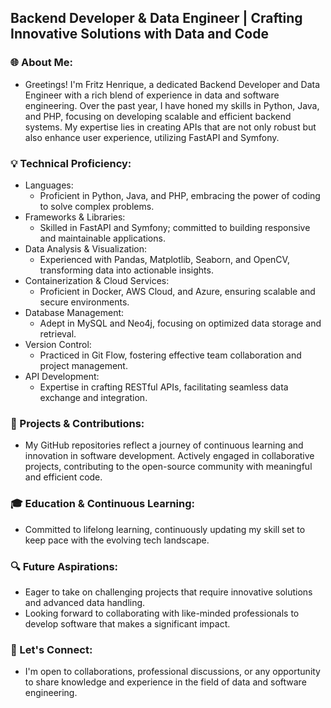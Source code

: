 ## Backend Developer & Data Engineer | Crafting Innovative Solutions with Data and Code

### 🌐 About Me:
- Greetings! I'm Fritz Henrique, a dedicated Backend Developer and Data Engineer with a rich blend of experience in data and software engineering. Over the past year, I have honed my skills in Python, Java, and PHP, focusing on developing scalable and efficient backend systems. My expertise lies in creating APIs that are not only robust but also enhance user experience, utilizing FastAPI and Symfony.

### 💡 Technical Proficiency:

- Languages: 
  - Proficient in Python, Java, and PHP, embracing the power of coding to solve complex problems.
- Frameworks & Libraries:
  - Skilled in FastAPI and Symfony; committed to building responsive and maintainable applications.
- Data Analysis & Visualization:
  - Experienced with Pandas, Matplotlib, Seaborn, and OpenCV, transforming data into actionable insights.
- Containerization & Cloud Services:
  - Proficient in Docker, AWS Cloud, and Azure, ensuring scalable and secure environments.
- Database Management:
  - Adept in MySQL and Neo4j, focusing on optimized data storage and retrieval.
- Version Control:
  - Practiced in Git Flow, fostering effective team collaboration and project management.
- API Development:
  - Expertise in crafting RESTful APIs, facilitating seamless data exchange and integration.
### 🚀 Projects & Contributions:

- My GitHub repositories reflect a journey of continuous learning and innovation in software development.
Actively engaged in collaborative projects, contributing to the open-source community with meaningful and efficient code.
### 🎓 Education & Continuous Learning:

- Committed to lifelong learning, continuously updating my skill set to keep pace with the evolving tech landscape.
### 🔍 Future Aspirations:

- Eager to take on challenging projects that require innovative solutions and advanced data handling.
- Looking forward to collaborating with like-minded professionals to develop software that makes a significant impact.
### 🔗 Let's Connect:

- I'm open to collaborations, professional discussions, or any opportunity to share knowledge and experience in the field of data and software engineering.
